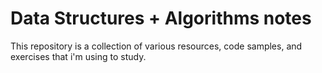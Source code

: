 # Data Structures + Algorithms notes

This repository is a collection of various resources, code samples, and exercises that i'm using to study.

